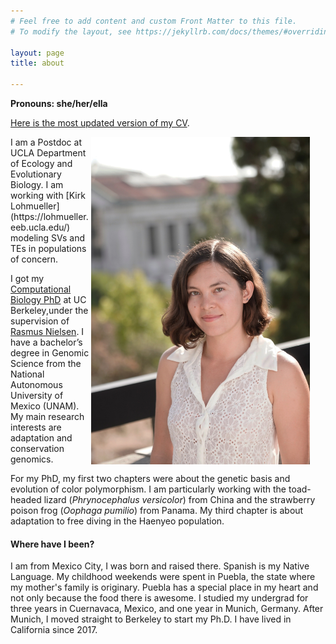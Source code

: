 ```yaml
---
# Feel free to add content and custom Front Matter to this file.
# To modify the layout, see https://jekyllrb.com/docs/themes/#overriding-theme-defaults

layout: page
title: about

---
```

**Pronouns: she/her/ella**

[Here is the most updated version of my CV](/files/CVDianaAguilarGomez.pdf).

<img src="/figures/Diana_Headshot_AVL_6054.jpg" style="float:right;padding-right:25px;width:350px">
I am a Postdoc at UCLA Department of Ecology and Evolutionary Biology. I am working with [Kirk Lohmueller](https://lohmueller.eeb.ucla.edu/) modeling SVs and TEs in populations of concern.

I got my [Computational Biology PhD](https://ccb.berkeley.edu/academics/phd-in-computational-biology/) at UC Berkeley,under the supervision of [Rasmus Nielsen](https://nielsen-lab.github.io/research/). I have a bachelor’s degree in Genomic Science from the National Autonomous University of Mexico (UNAM). My main research interests are adaptation and conservation genomics. 

For my PhD, my first two chapters were about the genetic basis and evolution of color polymorphism. I am particularly working with the toad-headed lizard (*Phrynocephalus versicolor*) from China and the strawberry poison frog (*Oophaga pumilio*) from Panama. My third chapter is about adaptation to free diving in the Haenyeo population. 


#### Where have I been?
I am from Mexico City, I was born and raised there. Spanish is my Native Language. My childhood weekends were spent in Puebla, the state where my mother's family is originary. Puebla has a special place in my heart and not only because the food there is awesome. I studied my undergrad for three years in Cuernavaca, Mexico, and one year in Munich, Germany. After Munich, I moved straight to Berkeley to start my Ph.D. I have lived in California since 2017.


